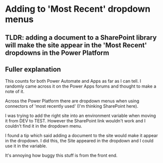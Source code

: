 # Adding to 'Most Recent' dropdown menus

## TLDR: adding a document to a SharePoint library will make the site appear in the 'Most Recent' dropdowns in the Power Platform

## Fuller explanation

This counts for both Power Automate and Apps as far as I can tell. I randomly came across it on the Power Apps forums and thought to make a note of it.

Across the Power Platform there are dropdown menus when using connectors of 'most recently used' (I'm thinking SharePoint here).

I was trying to add the right site into an environment variable when moving it from DEV to TEST. However the SharePoint link wouldn't work and I couldn't find it in the dropdown menu.

I found a tip which said adding a document to the site would make it appear in the dropdown. I did this, the Site appeared in the dropdown and I could use it in the variable.

It's annoying how buggy this stuff is from the front end.